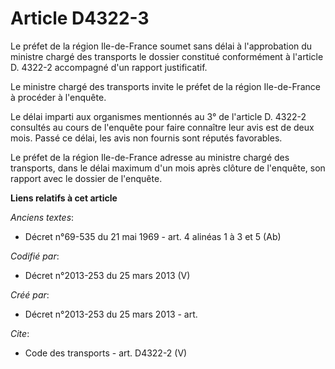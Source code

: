 # Article D4322-3

Le préfet de la région Ile-de-France soumet sans délai à l'approbation du ministre chargé des transports le dossier constitué
conformément à l'article D. 4322-2 accompagné d'un rapport justificatif. 

Le ministre chargé des transports invite le préfet de la région Ile-de-France à procéder à l'enquête. 

Le délai imparti aux organismes mentionnés au 3° de l'article D. 4322-2 consultés au cours de l'enquête pour faire connaître
leur avis est de deux mois. Passé ce délai, les avis non fournis sont réputés favorables. 

Le préfet de la région Ile-de-France adresse au ministre chargé des transports, dans le délai maximum d'un mois après clôture
de l'enquête, son rapport avec le dossier de l'enquête.

**Liens relatifs à cet article**

_Anciens textes_:

  - Décret n°69-535 du 21 mai 1969 - art. 4 alinéas 1 à 3 et 5 (Ab)

_Codifié par_:

  - Décret n°2013-253 du 25 mars 2013 (V)

_Créé par_:

  - Décret n°2013-253 du 25 mars 2013 - art.

_Cite_:

  - Code des transports - art. D4322-2 (V)

